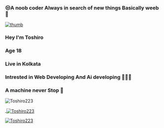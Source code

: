 ### 😒A noob coder Always in search of new things Basically weeb🚀

<!--
**Toshiro223/Toshiro223** is a ✨ _special_ ✨ repository because its `README.md` (this file) appears on your GitHub profile.

--><a href="https://imgbb.com/"><img src="https://i.ibb.co/VVjjJX2/thumb.gif" alt="thumb" border="0" /></a>

### Hey I'm Toshiro 
### Age 18
### Live in Kolkata
### Intrested in Web Developing And Ai developing ✌🏻💫

### A machine never Stop 🚀
<p align="left"> <img src="https://komarev.com/ghpvc/?username=Toshiro223&label=Profile%20views&color=0e75b6&style=flat" alt="Toshiro223" /> </p>
<p align="left"> <a href="https://github-profile-trophy.vercel.app/?username=ryo-ma&no-frame=true
<p><img align="left" src="https://github-readme-stats.vercel.app/api/top-langs?username=Toshiro223&show_icons=true&locale=en&layout=compact" alt="Toshiro223" /></p>

<p>&nbsp;<img align="center" src="https://github-readme-stats.vercel.app/api?username=Toshiro223&show_icons=true&locale=en" alt="Toshiro223" /></p>

<p><img align="center" src="https://github-readme-streak-stats.herokuapp.com/?user=Toshiro223&" alt="Toshiro223" /></p>

